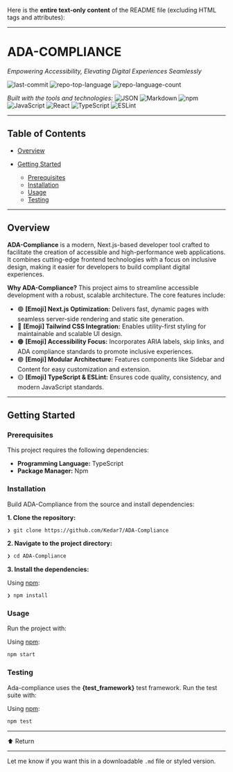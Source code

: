 Here is the **entire text-only content** of the README file (excluding HTML tags and attributes):

---

# ADA-COMPLIANCE

*Empowering Accessibility, Elevating Digital Experiences Seamlessly*

![last-commit](https://img.shields.io/github/last-commit/Kedar7/ADA-Compliance?style=flat\&logo=git\&logoColor=white\&color=0080ff)
![repo-top-language](https://img.shields.io/github/languages/top/Kedar7/ADA-Compliance?style=flat\&color=0080ff)
![repo-language-count](https://img.shields.io/github/languages/count/Kedar7/ADA-Compliance?style=flat\&color=0080ff)

*Built with the tools and technologies:*
![JSON](https://img.shields.io/badge/JSON-000000.svg?style=flat\&logo=JSON\&logoColor=white)
![Markdown](https://img.shields.io/badge/Markdown-000000.svg?style=flat\&logo=Markdown\&logoColor=white)
![npm](https://img.shields.io/badge/npm-CB3837.svg?style=flat\&logo=npm\&logoColor=white)
![JavaScript](https://img.shields.io/badge/JavaScript-F7DF1E.svg?style=flat\&logo=JavaScript\&logoColor=black)
![React](https://img.shields.io/badge/React-61DAFB.svg?style=flat\&logo=React\&logoColor=black)
![TypeScript](https://img.shields.io/badge/TypeScript-3178C6.svg?style=flat\&logo=TypeScript\&logoColor=white)
![ESLint](https://img.shields.io/badge/ESLint-4B32C3.svg?style=flat\&logo=ESLint\&logoColor=white)

---

## Table of Contents

* [Overview](#overview)
* [Getting Started](#getting-started)

  * [Prerequisites](#prerequisites)
  * [Installation](#installation)
  * [Usage](#usage)
  * [Testing](#testing)

---

## Overview

**ADA-Compliance** is a modern, Next.js-based developer tool crafted to facilitate the creation of accessible and high-performance web applications. It combines cutting-edge frontend technologies with a focus on inclusive design, making it easier for developers to build compliant digital experiences.

**Why ADA-Compliance?**
This project aims to streamline accessible development with a robust, scalable architecture. The core features include:

* 🟢 **\[Emoji] Next.js Optimization:** Delivers fast, dynamic pages with seamless server-side rendering and static site generation.
* 🔵 **\[Emoji] Tailwind CSS Integration:** Enables utility-first styling for maintainable and scalable UI design.
* 🟠 **\[Emoji] Accessibility Focus:** Incorporates ARIA labels, skip links, and ADA compliance standards to promote inclusive experiences.
* 🟣 **\[Emoji] Modular Architecture:** Features components like Sidebar and Content for easy customization and extension.
* 🟡 **\[Emoji] TypeScript & ESLint:** Ensures code quality, consistency, and modern JavaScript standards.

---

## Getting Started

### Prerequisites

This project requires the following dependencies:

* **Programming Language:** TypeScript
* **Package Manager:** Npm

### Installation

Build ADA-Compliance from the source and install dependencies:

**1. Clone the repository:**

```sh
❯ git clone https://github.com/Kedar7/ADA-Compliance
```

**2. Navigate to the project directory:**

```sh
❯ cd ADA-Compliance
```

**3. Install the dependencies:**

Using [npm](https://www.npmjs.com/):

```sh
❯ npm install
```

### Usage

Run the project with:

Using [npm](https://www.npmjs.com/):

```sh
npm start
```

### Testing

Ada-compliance uses the **{test\_framework}** test framework. Run the test suite with:

Using [npm](https://www.npmjs.com/):

```sh
npm test
```

---

⬆ Return

---

Let me know if you want this in a downloadable `.md` file or styled version.
